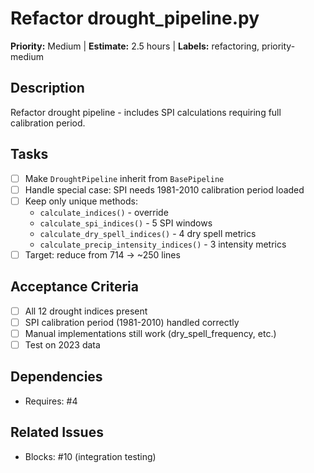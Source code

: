 # Refactor drought_pipeline.py

**Priority:** Medium | **Estimate:** 2.5 hours | **Labels:** refactoring, priority-medium

## Description
Refactor drought pipeline - includes SPI calculations requiring full calibration period.

## Tasks
- [ ] Make `DroughtPipeline` inherit from `BasePipeline`
- [ ] Handle special case: SPI needs 1981-2010 calibration period loaded
- [ ] Keep only unique methods:
  - `calculate_indices()` - override
  - `calculate_spi_indices()` - 5 SPI windows
  - `calculate_dry_spell_indices()` - 4 dry spell metrics
  - `calculate_precip_intensity_indices()` - 3 intensity metrics
- [ ] Target: reduce from 714 → ~250 lines

## Acceptance Criteria
- [ ] All 12 drought indices present
- [ ] SPI calibration period (1981-2010) handled correctly
- [ ] Manual implementations still work (dry_spell_frequency, etc.)
- [ ] Test on 2023 data

## Dependencies
- Requires: #4

## Related Issues
- Blocks: #10 (integration testing)
